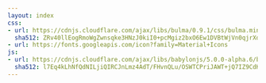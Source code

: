 ```yaml
---
layout: index
css:
- url: https://cdnjs.cloudflare.com/ajax/libs/bulma/0.9.1/css/bulma.min.css
  sha512: ZRv40llEogRmoWgZwnsqke3HNzJ0kiI0+pcMgiz2bxO6Ew1DVBtWjVn0qjrXdT3+u+pSN36gLgmJiiQ3cQtyzA==
- url: https://fonts.googleapis.com/icon?family=Material+Icons
js:
- url: https://cdnjs.cloudflare.com/ajax/libs/babylonjs/5.0.0-alpha.6/babylon.min.js
  sha512: l7Eq4kLhNfQdNILjiQIRCJnLmz4AdT/FHvnQLu/OSWTCPriJAWT+jQ7IZ9CdKoX7rveYlI1YyzHR7gTPpyiHzA==
---
```

